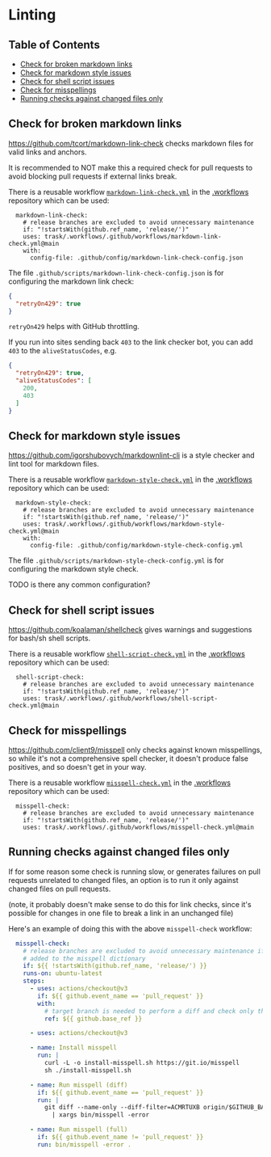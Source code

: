 # Linting

## Table of Contents

- [Check for broken markdown links](#check-for-broken-markdown-links)
- [Check for markdown style issues](#check-for-markdown-style-issues)
- [Check for shell script issues](#check-for-shell-script-issues)
- [Check for misspellings](#check-for-misspellings)
- [Running checks against changed files only](#running-checks-against-changed-files-only)

## Check for broken markdown links

<https://github.com/tcort/markdown-link-check> checks markdown files for valid links and anchors.

It is recommended to NOT make this a required check for pull requests to avoid blocking pull
requests if external links break.

There is a reusable workflow
[`markdown-link-check.yml`](https://github.com/trask/.workflows/blob/main/.github/workflows/markdown-link-check.yml)
in the [.workflows](https://github.com/trask/.workflows) repository which can be used:

```
  markdown-link-check:
    # release branches are excluded to avoid unnecessary maintenance
    if: "!startsWith(github.ref_name, 'release/')"
    uses: trask/.workflows/.github/workflows/markdown-link-check.yml@main
    with:
      config-file: .github/config/markdown-link-check-config.json
```

The file `.github/scripts/markdown-link-check-config.json` is for configuring the markdown link
check:

```json
{
  "retryOn429": true
}
```

`retryOn429` helps with GitHub throttling.

If you run into sites sending back `403` to the link checker bot, you can add `403` to the
`aliveStatusCodes`, e.g.

```json
{
  "retryOn429": true,
  "aliveStatusCodes": [
    200,
    403
  ]
}
```

## Check for markdown style issues

<https://github.com/igorshubovych/markdownlint-cli> is a style checker and lint tool for markdown
files.

There is a reusable workflow
[`markdown-style-check.yml`](https://github.com/trask/.workflows/blob/main/.github/workflows/markdown-style-check.yml)
in the [.workflows](https://github.com/trask/.workflows) repository which can be used:

```
  markdown-style-check:
    # release branches are excluded to avoid unnecessary maintenance
    if: "!startsWith(github.ref_name, 'release/')"
    uses: trask/.workflows/.github/workflows/markdown-style-check.yml@main
    with:
      config-file: .github/config/markdown-style-check-config.yml
```

The file `.github/scripts/markdown-style-check-config.yml` is for configuring the markdown style
check.

TODO is there any common configuration?

## Check for shell script issues

<https://github.com/koalaman/shellcheck> gives warnings and suggestions for bash/sh shell scripts.

There is a reusable workflow
[`shell-script-check.yml`](https://github.com/trask/.workflows/blob/main/.github/workflows/shell-script-check.yml)
in the [.workflows](https://github.com/trask/.workflows) repository which can be used:

```
  shell-script-check:
    # release branches are excluded to avoid unnecessary maintenance
    if: "!startsWith(github.ref_name, 'release/')"
    uses: trask/.workflows/.github/workflows/shell-script-check.yml@main
```

## Check for misspellings

<https://github.com/client9/misspell> only checks against known misspellings,
so while it's not a comprehensive spell checker, it doesn't produce false positives,
and so doesn't get in your way.

There is a reusable workflow
[`misspell-check.yml`](https://github.com/trask/.workflows/blob/main/.github/workflows/misspell-check.yml)
in the [.workflows](https://github.com/trask/.workflows) repository which can be used:

```
  misspell-check:
    # release branches are excluded to avoid unnecessary maintenance
    if: "!startsWith(github.ref_name, 'release/')"
    uses: trask/.workflows/.github/workflows/misspell-check.yml@main
```

## Running checks against changed files only

If for some reason some check is running slow, or generates failures on pull requests unrelated to changed files,
an option is to run it only against changed files on pull requests.

(note, it probably doesn't make sense to do this for link checks, since it's possible for changes in one file
to break a link in an unchanged file)

Here's an example of doing this with the above `misspell-check` workflow:

```yaml
  misspell-check:
    # release branches are excluded to avoid unnecessary maintenance if new misspellings are
    # added to the misspell dictionary
    if: ${{ !startsWith(github.ref_name, 'release/') }}
    runs-on: ubuntu-latest
    steps:
      - uses: actions/checkout@v3
        if: ${{ github.event_name == 'pull_request' }}
        with:
          # target branch is needed to perform a diff and check only the changed files
          ref: ${{ github.base_ref }}

      - uses: actions/checkout@v3

      - name: Install misspell
        run: |
          curl -L -o install-misspell.sh https://git.io/misspell
          sh ./install-misspell.sh

      - name: Run misspell (diff)
        if: ${{ github.event_name == 'pull_request' }}
        run: |
          git diff --name-only --diff-filter=ACMRTUXB origin/$GITHUB_BASE_REF \
            | xargs bin/misspell -error

      - name: Run misspell (full)
        if: ${{ github.event_name != 'pull_request' }}
        run: bin/misspell -error .
```
